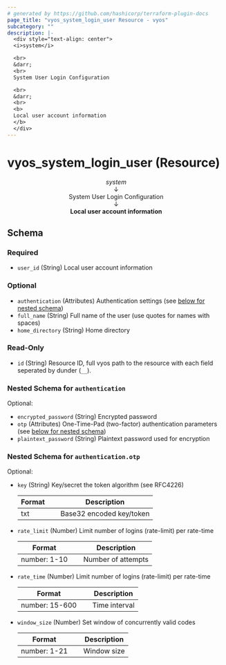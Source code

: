 ```yaml
---
# generated by https://github.com/hashicorp/terraform-plugin-docs
page_title: "vyos_system_login_user Resource - vyos"
subcategory: ""
description: |-
  <div style="text-align: center">
  <i>system</i>

  <br>
  &darr;
  <br>
  System User Login Configuration

  <br>
  &darr;
  <br>
  <b>
  Local user account information
  </b>
  </div>
---
```


# vyos_system_login_user (Resource)

<div style="text-align: center">
<i>system</i>

<br>
&darr;
<br>
System User Login Configuration

<br>
&darr;
<br>
<b>
Local user account information
</b>
</div>



<!-- schema generated by tfplugindocs -->
## Schema

### Required

- `user_id` (String) Local user account information

### Optional

- `authentication` (Attributes) Authentication settings (see [below for nested schema](#nestedatt--authentication))
- `full_name` (String) Full name of the user (use quotes for names with spaces)
- `home_directory` (String) Home directory

### Read-Only

- `id` (String) Resource ID, full vyos path to the resource with each field seperated by dunder (`__`).

<a id="nestedatt--authentication"></a>
### Nested Schema for `authentication`

Optional:

- `encrypted_password` (String) Encrypted password
- `otp` (Attributes) One-Time-Pad (two-factor) authentication parameters (see [below for nested schema](#nestedatt--authentication--otp))
- `plaintext_password` (String) Plaintext password used for encryption

<a id="nestedatt--authentication--otp"></a>
### Nested Schema for `authentication.otp`

Optional:

- `key` (String) Key/secret the token algorithm (see RFC4226)

    |  Format &emsp; | Description  |
    |----------|---------------|
    |  txt  &emsp; |  Base32 encoded key/token  |
- `rate_limit` (Number) Limit number of logins (rate-limit) per rate-time

    |  Format &emsp; | Description  |
    |----------|---------------|
    |  number: 1-10  &emsp; |  Number of attempts  |
- `rate_time` (Number) Limit number of logins (rate-limit) per rate-time

    |  Format &emsp; | Description  |
    |----------|---------------|
    |  number: 15-600  &emsp; |  Time interval  |
- `window_size` (Number) Set window of concurrently valid codes

    |  Format &emsp; | Description  |
    |----------|---------------|
    |  number: 1-21  &emsp; |  Window size  |
